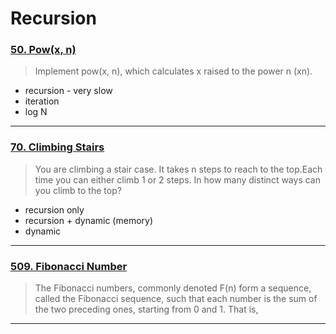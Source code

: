 # Recursion

### [50. Pow(x, n)](https://leetcode.com/problems/powx-n/)

> Implement pow(x, n), which calculates x raised to the power n (xn).

* recursion - very slow
* iteration
* log N
***
### [70. Climbing Stairs](https://leetcode.com/problems/climbing-stairs/)
> You are climbing a stair case. It takes n steps to reach to the top.Each time you can either climb 1 or 2 steps. In how many distinct ways can you climb to the top?

* recursion only
* recursion + dynamic (memory)
* dynamic 


***

### [509. Fibonacci Number](https://leetcode.com/problems/fibonacci-number/)

> The Fibonacci numbers, commonly denoted F(n) form a sequence, called the Fibonacci sequence, such that each number is the sum of the two preceding ones, starting from 0 and 1. That is,

***
